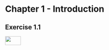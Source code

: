 # Chapter 1 - Introduction

## Exercise 1.1
<img src="/PRML/sol-chapter-1/tex/c063cfe40b69ea5557ee2fb24dcc4968.svg?invert_in_darkmode&sanitize=true" align=middle width=50.758403849999986pt height=28.92634470000001pt/>
